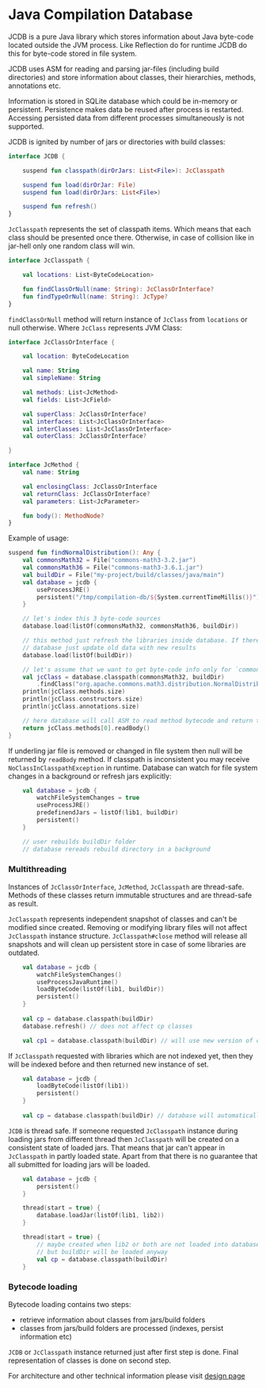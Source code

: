 # Java Compilation Database

JCDB is a pure Java library which stores information about Java byte-code located outside the JVM process. Like Reflection do for runtime JCDB do this for byte-code stored in file system.

JCDB uses ASM for reading and parsing jar-files (including build directories) and store information about classes, their hierarchies, methods, annotations etc.

Information is stored in SQLite database which could be in-memory or persistent. Persistence makes data be reused after process is restarted. Accessing persisted data from different processes simultaneously is not supported.

JCDB is ignited by number of jars or directories with build classes:

```kotlin
interface JCDB {

    suspend fun classpath(dirOrJars: List<File>): JcClasspath

    suspend fun load(dirOrJar: File)
    suspend fun load(dirOrJars: List<File>)

    suspend fun refresh()
}
```

`JcClasspath` represents the set of classpath items. Which means that each class should be presented once there.
Otherwise, in case of collision like in jar-hell only one random class will win.

```kotlin
interface JcClasspath {

    val locations: List<ByteCodeLocation>

    fun findClassOrNull(name: String): JcClassOrInterface?
    fun findTypeOrNull(name: String): JcType?
}
```

`findClassOrNull` method will return instance of `JcClass` from `locations` or null otherwise. Where `JcClass` represents
JVM Class:

```kotlin
interface JcClassOrInterface {

    val location: ByteCodeLocation

    val name: String
    val simpleName: String

    val methods: List<JcMethod>
    val fields: List<JcField>

    val superClass: JcClassOrInterface?
    val interfaces: List<JcClassOrInterface>
    val interClasses: List<JcClassOrInterface>
    val outerClass: JcClassOrInterface?

}

interface JcMethod {
    val name: String

    val enclosingClass: JcClassOrInterface
    val returnClass: JcClassOrInterface?
    val parameters: List<JcParameter>

    fun body(): MethodNode?
}
```

Example of usage:

```kotlin
suspend fun findNormalDistribution(): Any {
    val commonsMath32 = File("commons-math3-3.2.jar")
    val commonsMath36 = File("commons-math3-3.6.1.jar")
    val buildDir = File("my-project/build/classes/java/main")
    val database = jcdb {
        useProcessJRE()
        persistent("/tmp/compilation-db/${System.currentTimeMillis()}")
    }

    // let's index this 3 byte-code sources
    database.load(listOf(commonsMath32, commonsMath36, buildDir))

    // this method just refresh the libraries inside database. If there are any changes in libs then 
    // database just update old data with new results
    database.load(listOf(buildDir))

    // let's assume that we want to get byte-code info only for `commons-math3` version 3.2
    val jcClass = database.classpath(commonsMath32, buildDir)
        .findClass("org.apache.commons.math3.distribution.NormalDistribution")
    println(jcClass.methods.size)
    println(jcClass.constructors.size)
    println(jcClass.annotations.size)

    // here database will call ASM to read method bytecode and return the result
    return jcClass.methods[0].readBody()
}
```

If underling jar file is removed or changed in file system then null will be returned by `readBody` method.
If classpath is inconsistent you may receive `NoClassInClasspathException` in runtime. Database can watch for file system 
changes in a background or refresh jars explicitly:

```kotlin
    val database = jcdb {
        watchFileSystemChanges = true
        useProcessJRE()
        predefinendJars = listOf(lib1, buildDir) 
        persistent()
    }

    // user rebuilds buildDir folder
    // database rereads rebuild directory in a background
```

### Multithreading

Instances of `JcClassOrInterface`, `JcMethod`, `JcClasspath` are thread-safe. Methods of these classes return immutable structures 
and are thread-safe as result. 

`JcClasspath` represents independent snapshot of classes and can't be modified since created. Removing or modifying 
library files will not affect `JcClasspath` instance structure. `JcClasspath#close` method will release all snapshots and will 
clean up persistent store in case of some libraries are outdated.

```kotlin
    val database = jcdb {
        watchFileSystemChanges()
        useProcessJavaRuntime()
        loadByteCode(listOf(lib1, buildDir))
        persistent()
    }
    
    val cp = database.classpath(buildDir)
    database.refresh() // does not affect cp classes

    val cp1 = database.classpath(buildDir) // will use new version of compiled results in buildDir
```

If `JcClasspath` requested with libraries which are not indexed yet, then they will be indexed before and then 
returned new instance of set. 

```kotlin
    val database = jcdb {
        loadByteCode(listOf(lib1))
        persistent()
    }
    
    val cp = database.classpath(buildDir) // database will automatically process buildDir
```

`JCDB` is thread safe. If someone requested `JcClasspath` instance during loading jars from different
thread then `JcClasspath` will be created on a consistent state of loaded jars. That means that jar can't appear in 
`JcClasspath` in partly loaded state. Apart from that there is no guarantee that all submitted for loading jars will be 
loaded.

```kotlin
    val database = jcdb {
        persistent()
    }

    thread(start = true) {
        database.loadJar(listOf(lib1, lib2))            
    }

    thread(start = true) {
        // maybe created when lib2 or both are not loaded into database
        // but buildDir will be loaded anyway
        val cp = database.classpath(buildDir)  
    }
```

### Bytecode loading

Bytecode loading contains two steps:
- retrieve information about classes from jars/build folders 
- classes from jars/build folders are processed (indexes, persist information etc)

`JCDB` or `JcClasspath` instance returned just after first step is done. Final representation of classes is done on second step.

For architecture and other technical information please visit [design page](./design.md)
